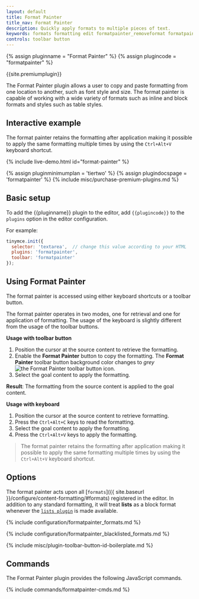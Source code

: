 ```yaml
---
layout: default
title: Format Painter
title_nav: Format Painter
description: Quickly apply formats to multiple pieces of text.
keywords: formats formatting edit formatpainter_removeformat formatpainter_tableformats formatpainter_blacklisted_formats format painter configuration
controls: toolbar button
---
```


{% assign pluginname = "Format Painter" %}
{% assign plugincode = "formatpainter" %}

{{site.premiumplugin}}

The Format Painter plugin allows a user to copy and paste formatting from one location to another, such as font style and size. The format painter is capable of working with a wide variety of formats such as inline and block formats and styles such as table styles.

## Interactive example

The format painter retains the formatting after application making it possible to apply the same formatting multiple times by using the `Ctrl+Alt+V` keyboard shortcut.

{% include live-demo.html id="format-painter" %}

{% assign pluginminimumplan = 'tiertwo' %}
{% assign plugindocspage = 'formatpainter' %}
{% include misc/purchase-premium-plugins.md %}

## Basic setup

To add the {{pluginname}} plugin to the editor, add `{{plugincode}}` to the `plugins` option in the editor configuration.

For example:

```js
tinymce.init({
  selector: 'textarea',  // change this value according to your HTML
  plugins: 'formatpainter',
  toolbar: 'formatpainter'
});
```

## Using Format Painter

The format painter is accessed using either keyboard shortcuts or a toolbar button.

The format painter operates in two modes, one for retrieval and one for application of formatting. The usage of the keyboard is slightly different from the usage of the toolbar buttons.

**Usage with toolbar button**

1. Position the cursor at the source content to retrieve the formatting.
2. Enable the **Format Painter** button to copy the formatting. The **Format Painter** toolbar button background color changes to _grey_ ![the Format Painter toolbar button icon]({{site.baseurl}}/images/icons/format-painter.svg).
3. Select the goal content to apply the formatting.

**Result**: The formatting from the source content is applied to the goal content.

**Usage with keyboard**

1. Position the cursor at the source content to retrieve formatting.
2. Press the `Ctrl+Alt+C` keys to read the formatting.
3. Select the goal content to apply the formatting.
4. Press the `Ctrl+Alt+V` keys to apply the formatting.

> The format painter retains the formatting after application making it possible to apply the same formatting multiple times by using the `Ctrl+Alt+V` keyboard shortcut.

## Options

The format painter acts upon all [`formats`]({{ site.baseurl }}/configure/content-formatting/#formats) registered in the editor. In addition to any standard formatting, it will treat **lists** as a block format whenever the [`lists plugin`]({{site.baseurl}}/plugins/opensource/lists/) is made available.

{% include configuration/formatpainter_formats.md %}

{% include configuration/formatpainter_blacklisted_formats.md %}

{% include misc/plugin-toolbar-button-id-boilerplate.md %}

## Commands

The Format Painter plugin provides the following JavaScript commands.

{% include commands/formatpainter-cmds.md %}
